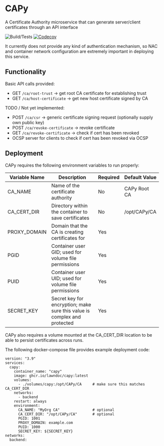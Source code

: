 # CAPy
A Certificate Authority microservice that can generate server/client certificates through an API interface

![Build/Tests](https://github.com/lawndoc/CAPy/actions/workflows/build-test.yml/badge.svg)
[![Codecov](https://codecov.io/gh/lawndoc/CAPy/branch/main/graph/badge.svg)](https://codecov.io/gh/lawndoc/CAPy)

It currently does not provide any kind of authentication mechanism, so NAC and container network configuration are extremely important in deploying this service.

## Functionality

Basic API calls provided:

- GET `/ca/root-trust` -> get root CA certificate for establishing trust
- GET `/ca/host-certificate` -> get new host certificate signed by CA

TODO / Not yet implemented:

- POST `/ca/csr` -> generic certificate signing request (optionally supply own public key)
- POST `/ca/revoke-certificate` -> revoke certificate
- GET `/ca/revoke-certificate` -> check if cert has been revoked
- OCSP server for clients to check if cert has been revoked via OCSP

## Deployment

CAPy requires the following environment variables to run properly:

| Variable Name | Description | Required | Default Value |
| --- | --- | --- | --- |
| CA_NAME | Name of the certificate authority | No | CAPy Root CA |
| CA_CERT_DIR | Directory within the container to save certificates | No | /opt/CAPy/CA |
| PROXY_DOMAIN | Domain that the CA is creating certificates for | Yes | |
| PGID | Container user GID; used for volume file permissions | Yes | |
| PUID | Container user UID; used for volume file permissions | Yes | |
| SECRET_KEY | Secret key for encryption; make sure this value is complex and protected | Yes | |

CAPy also requires a volume mounted at the CA_CERT_DIR location to be able to persist certificates across runs.

The following docker-compose file provides example deployment code:

```
version: "3.9"
services:
  capy:
    container_name: "capy"
    image: ghcr.io/lawndoc/capy:latest
    volumes:
      - ./volumes/capy:/opt/CAPy/CA     # make sure this matches CA_CERT_DIR
    networks:
      - backend
    restart: always
    environment:
      CA_NAME: "MyOrg CA"               # optional
      CA_CERT_DIR: "/opt/CAPy/CA"       # optional
      PGID: 1001
      PROXY_DOMAIN: example.com
      PUID: 1000
      SECRET_KEY: ${SECRET_KEY}
networks:
  backend:
```
